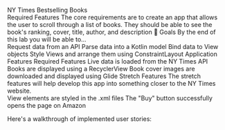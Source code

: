 NY Times Bestselling Books <br>
Required Features
The core requirements are to create an app that allows the user to scroll through a list of books. They should be able to see the book's ranking, cover, title, author, and description
🎯 Goals
By the end of this lab you will be able to...
 <br>
Request data from an API
Parse data into a Kotlin model
Bind data to View objects
Style Views and arrange them using ConstraintLayout
Application Features
Required Features
Live data is loaded from the NY Times API
Books are displayed using a RecyclerView
Book cover images are downloaded and displayed using Glide
Stretch Features
The stretch features will help develop this app into something closer to the NY Times website.
 <br>
View elements are styled in the .xml files
The "Buy" button successfully opens the page on Amazon
 <br>

Here's a walkthrough of implemented user stories:
<!-- Recommended tools:
[ScreenToGif](https://www.screentogif.com/) for Windows
 <br>
<img src='NYBestseller.gif' title='Video Walkthrough' width='' alt='Video Walkthrough' />
## License

    Copyright [2023] [Mehak Maqsood]

    Licensed under the Apache License, Version 2.0 (the "License");
    you may not use this file except in compliance with the License.
    You may obtain a copy of the License at

        http://www.apache.org/licenses/LICENSE-2.0

    Unless required by applicable law or agreed to in writing, software
    distributed under the License is distributed on an "AS IS" BASIS,
    WITHOUT WARRANTIES OR CONDITIONS OF ANY KIND, either express or implied.
    See the License for the specific language governing permissions and
    limitations under the License.

